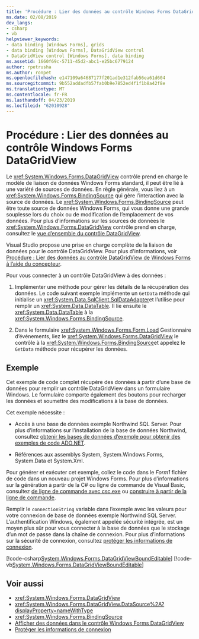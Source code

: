 ```yaml
---
title: 'Procédure : Lier des données au contrôle Windows Forms DataGridView'
ms.date: 02/08/2019
dev_langs:
- csharp
- vb
helpviewer_keywords:
- data binding [Windows Forms], grids
- data binding [Windows Forms], DataGridView control
- DataGridView control [Windows Forms], data binding
ms.assetid: 1660f69c-5711-45d2-abc1-e25bc6779124
author: rpetrusha
ms.author: ronpet
ms.openlocfilehash: e147109a64687177f201ad1e312fab56ea61d604
ms.sourcegitcommit: 9b552addadfb57fab0b9e7852ed4f1f1b8a42f8e
ms.translationtype: MT
ms.contentlocale: fr-FR
ms.lasthandoff: 04/23/2019
ms.locfileid: "62010928"
---
```

# <a name="how-to-bind-data-to-the-windows-forms-datagridview-control"></a>Procédure : Lier des données au contrôle Windows Forms DataGridView

Le <xref:System.Windows.Forms.DataGridView> contrôle prend en charge le modèle de liaison de données Windows Forms standard, il peut être lié à une variété de sources de données. En règle générale, vous liez à un <xref:System.Windows.Forms.BindingSource> qui gère l’interaction avec la source de données. Le <xref:System.Windows.Forms.BindingSource> peut être toute source de données Windows Forms, qui vous donne une grande souplesse lors du choix ou de modification de l’emplacement de vos données. Pour plus d’informations sur les sources de données le <xref:System.Windows.Forms.DataGridView> contrôle prend en charge, consultez le [vue d’ensemble du contrôle DataGridView](datagridview-control-overview-windows-forms.md).  

Visual Studio propose une prise en charge complète de la liaison de données pour le contrôle DataGridView. Pour plus d'informations, voir [Procédure : Lier des données au contrôle DataGridView de Windows Forms à l’aide du concepteur](bind-data-to-the-datagrid-using-the-designer.md).  

Pour vous connecter à un contrôle DataGridView à des données :

1. Implémenter une méthode pour gérer les détails de la récupération des données. Le code suivant exemple implémente un `GetData` méthode qui initialise un <xref:System.Data.SqlClient.SqlDataAdapter>et l’utilise pour remplir un <xref:System.Data.DataTable>. Il lie ensuite le <xref:System.Data.DataTable> à la <xref:System.Windows.Forms.BindingSource>. 

2. Dans le formulaire <xref:System.Windows.Forms.Form.Load> Gestionnaire d’événements, liez le <xref:System.Windows.Forms.DataGridView> le contrôle à la <xref:System.Windows.Forms.BindingSource>et appelez le `GetData` méthode pour récupérer les données.  

## <a name="example"></a>Exemple

Cet exemple de code complet récupère des données à partir d’une base de données pour remplir un contrôle DataGridView dans un formulaire Windows. Le formulaire comporte également des boutons pour recharger les données et soumettre des modifications à la base de données.  

Cet exemple nécessite : 

- Accès à une base de données exemple Northwind SQL Server. Pour plus d’informations sur l’installation de la base de données Northwind, consultez [obtenir les bases de données d’exemple pour obtenir des exemples de code ADO.NET](../../data/adonet/sql/linq/downloading-sample-databases.md). 

- Références aux assemblys System, System.Windows.Forms, System.Data et System.Xml.  

Pour générer et exécuter cet exemple, collez le code dans le *Form1* fichier de code dans un nouveau projet Windows Forms. Pour plus d’informations sur la génération à partir de la C# ou ligne de commande de Visual Basic, consultez [de ligne de commande avec csc.exe](../../../csharp/language-reference/compiler-options/command-line-building-with-csc-exe.md) ou [construire à partir de la ligne de commande](../../../visual-basic/reference/command-line-compiler/building-from-the-command-line.md).  
  
Remplir le `connectionString` variable dans l’exemple avec les valeurs pour votre connexion de base de données exemple Northwind SQL Server. L’authentification Windows, également appelée sécurité intégrée, est un moyen plus sûr pour vous connecter à la base de données que le stockage d’un mot de passe dans la chaîne de connexion. Pour plus d’informations sur la sécurité de connexion, consultez [protéger les informations de connexion](../../data/adonet/protecting-connection-information.md).  

[!code-csharp[System.Windows.Forms.DataGridViewBoundEditable](~/samples/snippets/csharp/VS_Snippets_Winforms/System.Windows.Forms.DataGridViewBoundEditable/CS/datagridviewboundeditable.cs)]
[!code-vb[System.Windows.Forms.DataGridViewBoundEditable](~/samples/snippets/visualbasic/VS_Snippets_Winforms/System.Windows.Forms.DataGridViewBoundEditable/VB/datagridviewboundeditable.vb)]  
  
## <a name="see-also"></a>Voir aussi

- <xref:System.Windows.Forms.DataGridView>
- <xref:System.Windows.Forms.DataGridView.DataSource%2A?displayProperty=nameWithType>
- <xref:System.Windows.Forms.BindingSource>
- [Afficher des données dans le contrôle Windows Forms DataGridView](displaying-data-in-the-windows-forms-datagridview-control.md)
- [Protéger les informations de connexion](../../data/adonet/protecting-connection-information.md)
